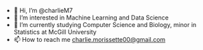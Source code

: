 - 👋 Hi, I’m @charlieM7
- 👀 I’m interested in Machine Learning and Data Science
- 🌱 I’m currently studying Computer Science and Biology, minor in Statistics at McGill University
- 📫 How to reach me charlie.morissette00@gmail.com

<!---
charlieM7/charlieM7 is a ✨ special ✨ repository because its `README.md` (this file) appears on your GitHub profile.
You can click the Preview link to take a look at your changes.
--->
